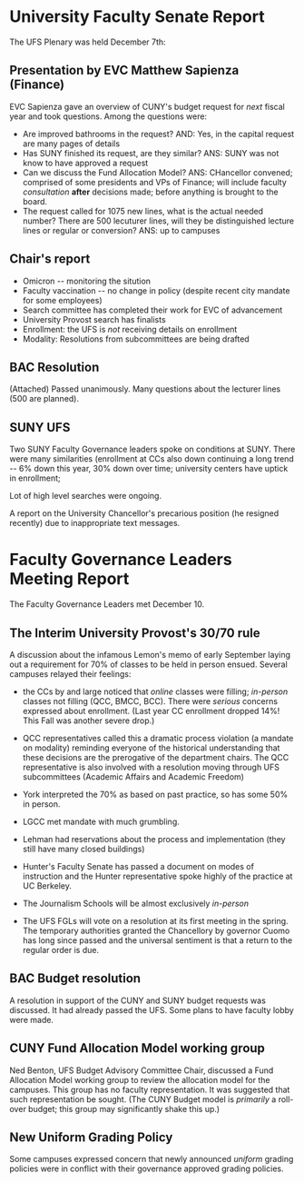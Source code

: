 # University Faculty Senate Report

The UFS Plenary was held December 7th:

## Presentation by EVC Matthew Sapienza (Finance)

EVC Sapienza gave an overview of CUNY's budget request for *next* fiscal year and took questions. Among the questions were:

* Are improved bathrooms in the request? AND: Yes, in the capital request are many pages of details
* Has SUNY finished its request, are they similar? ANS: SUNY was not know to have approved a request
* Can we discuss the Fund Allocation Model? ANS: CHancellor convened; comprised of some presidents and VPs of Finance; will include faculty *consultation* **after** decisions made; before anything is brought to the board.
* The request called for 1075 new lines, what is the actual needed number? There are 500 lecuturer lines, will they be distinguished lecture lines or regular or conversion? ANS: up to campuses

## Chair's report

* Omicron -- monitoring the sitution
* Faculty vaccination -- no change in policy (despite recent city mandate for some employees)
* Search committee has completed their work for EVC of advancement
* University Provost search has finalists
* Enrollment: the UFS is *not* receiving details on enrollment
* Modality: Resolutions from subcommittees are being drafted

## BAC Resolution

(Attached) Passed unanimously. Many questions about the lecturer lines (500 are planned).

## SUNY UFS

Two SUNY Faculty Governance leaders spoke on conditions at SUNY. There were many similarities (enrollment at CCs also down continuing a long trend -- 6% down this year, 30% down over time; university centers have uptick in enrollment;

Lot of high level searches were ongoing.

A report on the University Chancellor's precarious position (he resigned recently) due to inappropriate text messages.





# Faculty Governance Leaders Meeting Report

The Faculty Governance Leaders met December 10.


## The Interim University Provost's 30/70 rule

A discussion about the infamous Lemon's memo of early September laying out a requirement for 70% of classes to be held in person ensued. Several campuses relayed their feelings:

* the CCs by and large noticed that *online* classes were filling; *in-person* classes not filling (QCC, BMCC, BCC). There were *serious* concerns expressed about enrollment. (Last year CC enrollment dropped 14%! This Fall was another severe drop.)

* QCC representatives called this a dramatic process violation (a mandate on modality) reminding everyone of the historical understanding that these decisions are the prerogative of the department chairs. The QCC representative is also involved with a resolution moving through UFS subcommittees (Academic Affairs and Academic Freedom)

* York interpreted the 70% as based on past practice, so has some 50% in person.

* LGCC met mandate with much grumbling.

* Lehman had reservations about the process and implementation (they still have many closed buildings)

* Hunter's Faculty Senate has passed a document on modes of instruction and the Hunter representative spoke highly of the practice at UC Berkeley.

* The Journalism Schools will be almost exclusively *in-person*

* The UFS FGLs will vote on a resolution at its first meeting in the spring. The temporary authorities granted the Chancellory by governor Cuomo has long since passed and the universal sentiment is that a return to the regular order is due.

## BAC Budget resolution

A resolution in support of the CUNY and SUNY budget requests was discussed. It had already passed the UFS. Some plans to have faculty lobby were made.

## CUNY Fund Allocation Model working group

Ned Benton, UFS Budget Advisory  Committee Chair, discussed a  Fund Allocation Model working group to review the allocation model for the campuses. This group has no faculty representation. It was suggested that such representation be sought. (The CUNY Budget model is *primarily* a roll-over budget; this group may significantly shake this up.)

## New Uniform Grading Policy

Some campuses expressed concern that newly announced *uniform* grading policies were in conflict with their governance approved grading policies.
